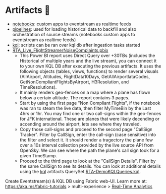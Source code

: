 # Artifacts 📜

- [notebooks](notebooks): custom apps to eventstream as realtime feeds
- [pipelines](pipelines): used for loading historical data to backfill and also orchestration of source streams (notebooks custom apps to eventstream as realtime feeds)
- [kql](kql): scripts can be ran over kql db after ingestion tasks started
- [RTA_Live_FlightStreamerNoiseComplaints.pbix](/RTA_Live_FlightStreamerNoiseComplaints.pbix)
  - This Power BI report uses Direct Query over +30TBs (includes the Historical of multiple years and the live stream), you can connect it to your own KQL DB after executing the previous artifacts. It uses the following objects (tables, views, functions) to render several visuals (AllAirport, Altitudes, FlightData10Days, GetAllAirportlataCodes, GetNonCompliantFlightsByAirport, H3Resolution, and TimeResolutions).
  - It mainly renders geo-fences on a map where a plane has flown below a certain altitude. The report contains 3 pages.
  - Start by using the first page "Non Compliant Flights", if the notebook was ran to steam the live data, then filter MyTimeBin by the Last 4hrs or 1hr. You may find one or two call-signs within the geo-fences for JFK international. These are planes that were likely decending or accending around the airport, lets see where they traveled.
  - Copy those call-signs and proceed to the second page "CallSign Tracker". Filter by CallSign, enter the call-sign (case sensitive) into the filter and select it. It should render a tragectory the plane few over a 10s interval collection provided by the live source API from OpenSky. We can see where the path the plane's call sign took for a given TimeStamp.
  -  Proceed to the third page to look at the "CallSign Details". Filter by the same CallSign to see its details. You can look at additional details using the [kql](kql) artifacts QuerySet [RTA-DemoKQLQueries.kql](/artifacts/kql/RTA-DemoKQLQueries.kql).

Create Eventstream(s) & KQL DB using Fabric web-UI. Learn more at: https://aka.ms/fabric-tutorials > multi-experience > [Real-Time Analytics](https://learn.microsoft.com/fabric/real-time-analytics/tutorial-introduction)
